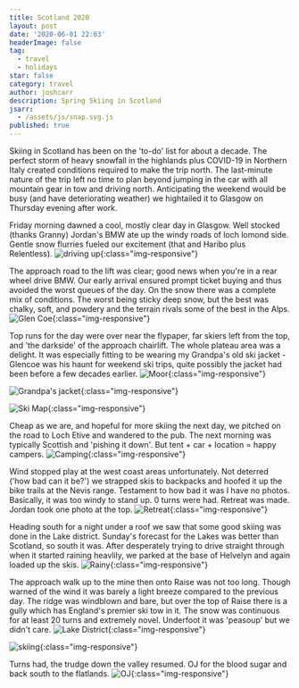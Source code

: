 ```yaml
---
title: Scotland 2020
layout: post
date: '2020-06-01 22:03'
headerImage: false
tag:
  - travel
  - holidays
star: false
category: travel
author: joshcarr
description: Spring Skiing in Scotland
jsarr:
  - /assets/js/snap.svg.js
published: true
---
```


<div markdown="1" class="contentCont" id="scroll">
Skiing in Scotland has been on the 'to-do' list for about a decade. The perfect storm of heavy snowfall in the highlands plus COVID-19 in Northern Italy created conditions required to make the trip north. The last-minute nature of the trip left no time to plan beyond jumping in the car with all mountain gear in tow and driving north. Anticipating the weekend would be busy (and have deteriorating weather) we hightailed it to Glasgow on Thursday evening after work. 

Friday morning dawned a cool, mostly clear day in Glasgow. Well stocked (thanks Granny) Jordan's BMW ate up the windy roads of loch lomond side. Gentle snow flurries fueled our excitement (that and Haribo plus Relentless). 
![driving up](/assets/images/scotland/drive.jpg){:class="img-responsive"}

The approach road to the lift was clear; good news when you're in a rear wheel drive BMW. Our early arrival ensured prompt ticket buying and thus avoided the worst queues of the day. On the snow there was a complete mix of conditions. The worst being sticky deep snow, but the best was chalky, soft, and powdery and the terrain rivals some of the best in the Alps.
![Glen Coe](/assets/images/scotland/snowy.jpg){:class="img-responsive"}

 Top runs for the day were over near the flypaper, far skiers left from the top, and 'the darkside' of the approach chairlift. The whole plateau area was a delight. It was especially fitting to be wearing my Grandpa's old ski jacket - Glencoe was his haunt for weekend ski trips, quite possibly the jacket had been before a few decades earlier.
![Moor](/assets/images/scotland/moor.jpg){:class="img-responsive"}

![Grandpa's jacket](/assets/images/scotland/grandpajacket.jpg){:class="img-responsive"}

![Ski Map](/assets/images/scotland/skimap.png){:class="img-responsive"}

Cheap as we are, and hopeful for more skiing the next day, we pitched on the road to Loch Etive and wandered to the pub. The next morning was typically Scottish and 'pishing it down'. But tent + car + location = happy campers.
![Camping](/assets/images/scotland/tent.jpg){:class="img-responsive"}

Wind stopped play at the west coast areas unfortunately. Not deterred ('how bad can it be?') we strapped skis to backpacks and hoofed it up the bike trails at the Nevis range. Testament to how bad it was I have no photos. Basically, it was too windy to stand up. 0 turns were had. Retreat was made. Jordan took one photo at the top.
![Retreat](/assets/images/scotland/retreat.jpg){:class="img-responsive"}

Heading south for a night under a roof we saw that some good skiing was done in the Lake district. Sunday's forecast for the Lakes was better than Scotland, so south it was. After desperately trying to drive straight through when it started raining heavlily, we parked at the base of Helvelyn and again loaded up the skis.
![Rainy](/assets/images/scotland/rainy.jpg){:class="img-responsive"}

The approach walk up to the mine then onto Raise was not too long. Though warned of the wind it was barely a light breeze compared to the previous day. The ridge was windblown and bare, but over the top of Raise there is a gully which has England's premier ski tow in it. The snow was continuous for at least 20 turns and extremely novel. Underfoot it was 'peasoup' but we didn't care.
![Lake District](/assets/images/scotland/helvelyn.jpg){:class="img-responsive"}

![skiing](/assets/images/scotland/raise.JPG){:class="img-responsive"}

Turns had, the trudge down the valley resumed. OJ for the blood sugar and back south to the flatlands.
![OJ](/assets/images/scotland/OJ.jpg){:class="img-responsive"}


</div>
